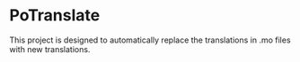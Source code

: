 # PoTranslate
This project is designed to automatically replace the translations in .mo files with new translations.
